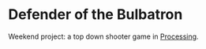 # Defender of the Bulbatron

Weekend project: a top down shooter game in [Processing](https://processing.org/).
